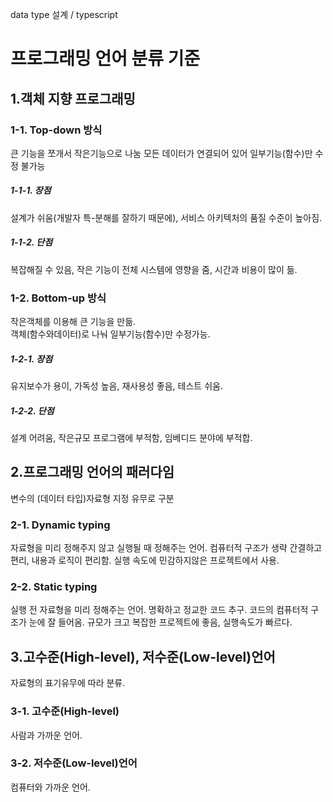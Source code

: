 data type 설계 / typescript 
# 프로그래밍 언어 분류 기준
## 1.객체 지향 프로그래밍
### 1-1. Top-down 방식
큰 기능을 쪼개서 작은기능으로 나눔
모든 데이터가 연결되어 있어 일부기능(함수)만 수정 불가능  

##### 1-1-1. 장점  
설계가 쉬움(개발자 특-분해를 잘하기 때문에), 서비스 아키텍처의 품질 수준이 높아짐.    
  
##### 1-1-2. 단점  
복잡해질 수 있음, 작은 기능이 전체 시스템에 영향을 줌, 시간과 비용이 많이 듦.    
 
### 1-2. Bottom-up 방식
작은객체를 이용해 큰 기능을 만듦.  
객체(함수와데이터)로 나눠 일부기능(함수)만 수정가능.    

##### 1-2-1. 장점
유지보수가 용이, 가독성 높음, 재사용성 좋음, 테스트 쉬움.    

##### 1-2-2. 단점
설계 어려움, 작은규모 프로그램에 부적함, 임베디드 분야에 부적합.    

## 2.프로그래밍 언어의 패러다임
변수의 (데이터 타입)자료형 지정 유무로 구분  

### 2-1. Dynamic typing
자료형을 미리 정해주지 않고 실행될 때 정해주는 언어.
컴퓨터적 구조가 생략 간결하고 편리, 내용과 로직이 편리함.
실행 속도에 민감하지않은 프로젝트에서 사용.  

### 2-2. Static typing
실행 전 자료형을 미리 정해주는 언어.
명확하고 정교한 코드 추구.
코드의 컴퓨터적 구조가 눈에 잘 들어옴.
규모가 크고 복잡한 프로젝트에 좋음, 실행속도가 빠르다.  

## 3.고수준(High-level), 저수준(Low-level)언어
자료형의 표기유무에 따라 분류.  

### 3-1. 고수준(High-level)
사람과 가까운 언어.

### 3-2. 저수준(Low-level)언어
컴퓨터와 가까운 언어.

